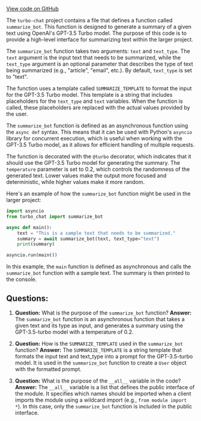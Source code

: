 [View code on GitHub](https://github.com/creatorrr/turbo-chat/blob/master/turbo_chat/bots/summarize.py)

The `turbo-chat` project contains a file that defines a function called `summarize_bot`. This function is designed to generate a summary of a given text using OpenAI's GPT-3.5 Turbo model. The purpose of this code is to provide a high-level interface for summarizing text within the larger project.

The `summarize_bot` function takes two arguments: `text` and `text_type`. The `text` argument is the input text that needs to be summarized, while the `text_type` argument is an optional parameter that describes the type of text being summarized (e.g., "article", "email", etc.). By default, `text_type` is set to "text".

The function uses a template called `SUMMARIZE_TEMPLATE` to format the input for the GPT-3.5 Turbo model. This template is a string that includes placeholders for the `text_type` and `text` variables. When the function is called, these placeholders are replaced with the actual values provided by the user.

The `summarize_bot` function is defined as an asynchronous function using the `async def` syntax. This means that it can be used with Python's `asyncio` library for concurrent execution, which is useful when working with the GPT-3.5 Turbo model, as it allows for efficient handling of multiple requests.

The function is decorated with the `@turbo` decorator, which indicates that it should use the GPT-3.5 Turbo model for generating the summary. The `temperature` parameter is set to 0.2, which controls the randomness of the generated text. Lower values make the output more focused and deterministic, while higher values make it more random.

Here's an example of how the `summarize_bot` function might be used in the larger project:

```python
import asyncio
from turbo_chat import summarize_bot

async def main():
    text = "This is a sample text that needs to be summarized."
    summary = await summarize_bot(text, text_type="text")
    print(summary)

asyncio.run(main())
```

In this example, the `main` function is defined as asynchronous and calls the `summarize_bot` function with a sample text. The summary is then printed to the console.
## Questions: 
 1. **Question:** What is the purpose of the `summarize_bot` function?
   **Answer:** The `summarize_bot` function is an asynchronous function that takes a given text and its type as input, and generates a summary using the GPT-3.5-turbo model with a temperature of 0.2.

2. **Question:** How is the `SUMMARIZE_TEMPLATE` used in the `summarize_bot` function?
   **Answer:** The `SUMMARIZE_TEMPLATE` is a string template that formats the input text and text_type into a prompt for the GPT-3.5-turbo model. It is used in the `summarize_bot` function to create a `User` object with the formatted prompt.

3. **Question:** What is the purpose of the `__all__` variable in the code?
   **Answer:** The `__all__` variable is a list that defines the public interface of the module. It specifies which names should be imported when a client imports the module using a wildcard import (e.g., `from module import *`). In this case, only the `summarize_bot` function is included in the public interface.